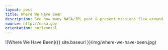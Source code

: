 ```yaml
---
layout: post
title: Where We Have Been
description: See how many NASA/JPL past & present missions flew around the universe.
source: http://nasa.gov
orientation: horizontal
---
```


![Where We Have Been]({{ site.baseurl }}/img/where-we-have-been.jpg)

<script>
  data = [
      { x: 0.075,  y: 0.088, text: 'Sun', uri: 'sun-exploration'},
      { x: 0.063,  y: 0.266, text: 'Mercury', uri: 'mercury-exploration'},
      { x: 0.117,  y: 0.592, text: 'Venus', uri: 'venus-exploration'},
      { x: 0.225, y: 0.555, text: 'Earth',  uri: 'earth-exploration' },
      { x: 0.314, y: 0.30, text: 'Moon', uri: 'moon-exploration' },
      { x: 0.498, y: 0.472,  text: 'Mars', uri: 'mars-exploration' },
      { x: 0.742, y: 0.49,  text: 'Jupiter', uri: 'jupiter-exploration' },
      { x: 0.855, y: 0.3849,  text: 'Saturn', uri: 'saturn-exploration' },
      { x: 0.90, y: 0.25,  text: 'Uranus', uri: 'uranus-exploration' },
      { x: 0.923, y: 0.118,  text: 'Neptune', uri: 'neptune-exploration' }, 
      { x: 0.953, y: 0.909,  text: 'Voyager1', uri: 'voyager1-path' }          
  ]
</script>